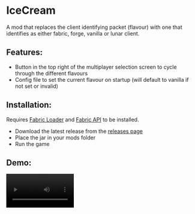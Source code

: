 IceCream
================
A mod that replaces the client identifying packet (flavour) with one that identifies as either fabric, forge, vanilla or lunar client.

## Features:
- Button in the top right of the multiplayer selection screen to cycle through the different flavours
- Config file to set the current flavour on startup (will default to vanilla if not set or invalid)

## Installation:
Requires [Fabric Loader](https://fabricmc.net/use/) and [Fabric API](https://www.curseforge.com/minecraft/mc-mods/fabric-api) to be installed.
- Download the latest release from the [releases page](https://github.com/Benjamin-Norton/IceCream/releases)
- Place the jar in your mods folder
- Run the game

## Demo:
<video src="https://user-images.githubusercontent.com/18416784/219499767-a986f360-7422-42d0-8f24-e4b7c5e64922.webm" width="180"/>
